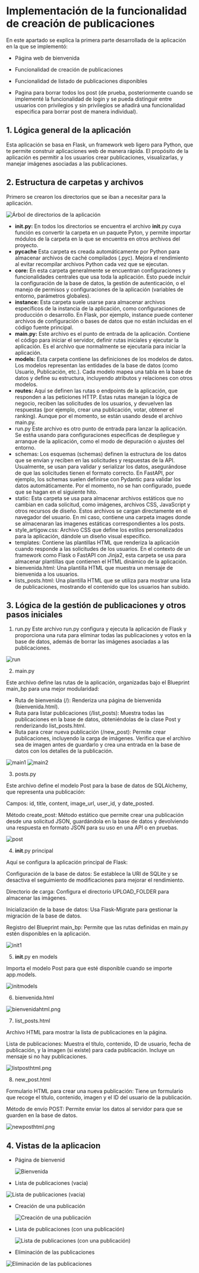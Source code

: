 # Implementación de la funcionalidad de creación de publicaciones

En este apartado se explica la primera parte desarrollada de la aplicación en la que se implementó:

- Página web de bienvenida

- Funcionalidad de creación de publicaciones

- Funcionalidad de listado de publicaciones disponibles

- Pagina para borrar todos los post (de prueba, posteriormente cuando se implementé la funcionalidad de login y se pueda distinguir entre usuarios con privilegios y sin privilegios se añadirá una funcionalidad especifica para borrar post de manera individual).

## 1. Lógica general de la aplicación

Esta aplicación se basa en Flask, un framework web ligero para Python, que te permite construir aplicaciones web de manera rápida. El propósito de la aplicación es permitir a los usuarios crear publicaciones, visualizarlas, y manejar imágenes asociadas a las publicaciones.

## 2. Estructura de carpetas y archivos

Primero se crearon los directorios que se iban a necesitar para la aplicación.

![Árbol de directorios de la aplicación](imagenes/tree1.png)

- **__init__.py:** En todos los directorios se encuentra el archivo __init__.py cuya función es convertir la carpeta en un paquete Pyton, y permite importar módulos de la carpeta en la que se encuentra en otros archivos del proyecto.
- **pycache** Esta carpeta es creada automáticamente por Python para almacenar archivos de caché compilados (.pyc). Mejora el rendimiento al evitar recompilar archivos Python cada vez que se ejecutan.
- **core:** En esta carpeta generalmente se encuentran configuraciones y funcionalidades centrales que usa toda la aplicación. Esto puede incluir la configuración de la base de datos, la gestión de autenticación, o el manejo de permisos y configuraciones de la aplicación (variables de entorno, parámetros globales).
- **instance:** Esta carpeta suele usarse para almacenar archivos específicos de la instancia de la aplicación, como configuraciones de producción o desarrollo. En Flask, por ejemplo, instance puede contener archivos de configuración o bases de datos que no están incluidas en el código fuente principal.
- **main.py:** Este archivo es el punto de entrada de la aplicación. Contiene el código para iniciar el servidor, definir rutas iniciales y ejecutar la aplicación. Es el archivo que normalmente se ejecutaría para iniciar la aplicación.
- **models:** Esta carpeta contiene las definiciones de los modelos de datos. Los modelos representan las entidades de la base de datos (como Usuario, Publicación, etc.). Cada modelo mapea una tabla en la base de datos y define su estructura, incluyendo atributos y relaciones con otros modelos.
- **routes:** Aquí se definen las rutas o endpoints de la aplicación, que responden a las peticiones HTTP. Estas rutas manejan la lógica de negocio, reciben las solicitudes de los usuarios, y devuelven las respuestas (por ejemplo, crear una publicación, votar, obtener el ranking). Aunque por el momento, se están usando desde el archivo main.py.
- run.py Este archivo es otro punto de entrada para lanzar la aplicación. Se estña usando para configuraciones específicas de despliegue y arranque de la aplicación, como el modo de depuración o ajustes del entorno.
- schemas: Los esquemas (schemas) definen la estructura de los datos que se envían y reciben en las solicitudes y respuestas de la API. Usualmente, se usan para validar y serializar los datos, asegurándose de que las solicitudes tienen el formato correcto. En FastAPI, por ejemplo, los schemas suelen definirse con Pydantic para validar los datos automáticamente. Por el momento, no se han configurado, puede que se hagan en el siguiente hito.
- static: Esta carpeta se usa para almacenar archivos estáticos que no cambian en cada solicitud, como imágenes, archivos CSS, JavaScript y otros recursos de diseño. Estos archivos se cargan directamente en el navegador del usuario. En mi caso, contiene una carpeta images donde se almacenaran las imagenes estáticas correspondientes a los posts.
- style_artigow.css: Archivo CSS que define los estilos personalizados para la aplicación, dándole un diseño visual específico.
- templates: Contiene las plantillas HTML que renderiza la aplicación cuando responde a las solicitudes de los usuarios. En el contexto de un framework como Flask o FastAPI con Jinja2, esta carpeta se usa para almacenar plantillas que contienen el HTML dinámico de la aplicación.
- bienvenida.html: Una plantilla HTML que muestra un mensaje de bienvenida a los usuarios.
- lists_posts.html: Una plantilla HTML que se utiliza para mostrar una lista de publicaciones, mostrando el contenido que los usuarios han subido.

## 3. Lógica de la gestión de publicaciones y otros pasos iniciales
1. run.py
Este archivo run.py configura y ejecuta la aplicación de Flask y proporciona una ruta para eliminar todas las publicaciones y votos en la base de datos, además de borrar las imágenes asociadas a las publicaciones. 

![run](imagenes/run.png)

2. main.py

Este archivo define las rutas de la aplicación, organizadas bajo el Blueprint main_bp para una mejor modularidad:

- Ruta de bienvenida (/): Renderiza una página de bienvenida (bienvenida.html).
- Ruta para listar publicaciones (/list_posts): Muestra todas las publicaciones en la base de datos, obteniéndolas de la clase Post y renderizando list_posts.html.
- Ruta para crear nueva publicación (/new_post): Permite crear publicaciones, incluyendo la carga de imágenes. Verifica que el archivo sea de imagen antes de guardarlo y crea una entrada en la base de datos con los detalles de la publicación.

![main1](imagenes/main1.png)
![main2](imagenes/main2.png)

3. posts.py

Este archivo define el modelo Post para la base de datos de SQLAlchemy, que representa una publicación:

Campos: id, title, content, image_url, user_id, y date_posted.

Método create_post: Método estático que permite crear una publicación desde una solicitud JSON, guardándola en la base de datos y devolviendo una respuesta en formato JSON para su uso en una API o en pruebas.

![post](imagenes/post.png)

4. __init__.py principal

Aquí se configura la aplicación principal de Flask:

Configuración de la base de datos: Se establece la URI de SQLite y se desactiva el seguimiento de modificaciones para mejorar el rendimiento.

Directorio de carga: Configura el directorio UPLOAD_FOLDER para almacenar las imágenes.

Inicialización de la base de datos: Usa Flask-Migrate para gestionar la migración de la base de datos.

Registro del Blueprint main_bp: Permite que las rutas definidas en main.py estén disponibles en la aplicación.

![init1](imagenes/init1.png)

5. __init__.py en models
   
Importa el modelo Post para que esté disponible cuando se importe app.models.

![initmodels](imagenes/initmodels.png)

6. bienvenida.html
   
![bienvenidahtml.png](imagenes/bienvenidahtml.png)

7. list_posts.html

Archivo HTML para mostrar la lista de publicaciones en la página.

Lista de publicaciones: Muestra el título, contenido, ID de usuario, fecha de publicación, y la imagen (si existe) para cada publicación. Incluye un mensaje si no hay publicaciones.

![listposthtml.png](imagenes/listposthtml.png)

8. new_post.html

Formulario HTML para crear una nueva publicación: Tiene un formulario que recoge el título, contenido, imagen y el ID del usuario de la publicación.

Método de envío POST: Permite enviar los datos al servidor para que se guarden en la base de datos.

![newposthtml.png](imagenes/newposthtml.png)

## 4. Vistas de la aplicacion

- Página de bienvenid
  
  ![Bienvenida](imagenes/bienvenida.png)
  
- Lista de publicaciones (vacia)
  
 ![ Lista de publicaciones (vacia)](imagenes/list_post.png)  

- Creación de una publicación
  
  ![Creación de una publicación](imagenes/createpost.png)

- Lista de publicaciones (con una publicación)
  
  ![Lista de publicaciones (con una publicación)](imagenes/listpost2.png)
  
- Eliminación de las publicaciones
  
 ![Eliminación de las publicaciones](imagenes/borrado.png)

